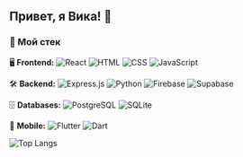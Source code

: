 ## Привет, я Вика! 👋   

### 🚀 Мой стек  

🖥 **Frontend:** ![React](https://img.shields.io/badge/React-61DAFB?style=flat&logo=react&logoColor=white) ![HTML](https://img.shields.io/badge/HTML5-E34F26?style=flat&logo=html5&logoColor=white) ![CSS](https://img.shields.io/badge/CSS3-1572B6?style=flat&logo=css3&logoColor=white) ![JavaScript](https://img.shields.io/badge/JavaScript-F7DF1E?style=flat&logo=javascript&logoColor=black)

🛠 **Backend:** ![Express.js](https://img.shields.io/badge/Express.js-000000?style=flat&logo=express&logoColor=white) ![Python](https://img.shields.io/badge/Python-3776AB?style=flat&logo=python&logoColor=white) ![Firebase](https://img.shields.io/badge/Firebase-FFCA28?style=flat&logo=firebase&logoColor=black) ![Supabase](https://img.shields.io/badge/Supabase-3ECF8E?style=flat&logo=supabase&logoColor=white)  

🗄 **Databases:** ![PostgreSQL](https://img.shields.io/badge/PostgreSQL-316192?style=flat&logo=postgresql&logoColor=white) ![SQLite](https://img.shields.io/badge/SQLite-07405E?style=flat&logo=sqlite&logoColor=white)

📱 **Mobile:** ![Flutter](https://img.shields.io/badge/Flutter-02569B?style=flat&logo=flutter&logoColor=white) ![Dart](https://img.shields.io/badge/Dart-0175C2?style=flat&logo=dart&logoColor=white)



![Top Langs](https://github-readme-stats.vercel.app/api/top-langs/?username=stakiv&layout=compact&theme=dracula)


